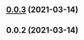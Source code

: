 ## [0.0.3](https://github.com/aversini/teeny-color/compare/v0.0.2...v0.0.3) (2021-03-14)



## 0.0.2 (2021-03-14)



